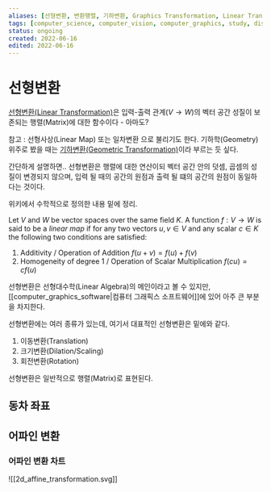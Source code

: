 ```yaml
---
aliases: [선형변환, 변환행렬, 기하변환, Graphics Transformation, Linear Transformation, Transformation Matrix]
tags: [computer_science, computer_vision, computer_graphics, study, display, programming, linear_algebra, mathematics, geometry]
status: ongoing
created: 2022-06-16
edited: 2022-06-16
---
```


# 선형변환
[선형변환(Linear Transformation)](https://en.wikipedia.org/wiki/Linear_map)은 입력-출력 관계($V \rightarrow W$)의 벡터 공간 성질이 보존되는 행렬(Matrix)에 대한 함수이다 - 아마도?

참고 : 선형사상(Linear Map) 또는 일차변환 으로 불리기도 한다. 기하학(Geometry) 위주로 봤을 때는 [기하변환(Geometric Transformation)](https://en.wikipedia.org/wiki/Geometric_transformation)이라 부르는 듯 싶다.

간단하게 설명하면.. 선형변환은 행렬에 대한 연산이되 벡터 공간 안의 덧셈, 곱셈의 성질이 변경되지 않으며, 입력 될 때의 공간의 원점과 출력 될 떄의 공간의 원점이 동일하다는 것이다.

위키에서 수학적으로 정의한 내용 밑에 정리.

Let $V$ and $W$ be vector spaces over the same field $K$. A function $f : V \rightarrow W$ is said to be a *linear map* if for any two vectors $u,v \in V$ and any scalar $c \in K$ the following two conditions are satisfied:
1. Additivity / Operation of Addition
$f(u+v)=f(u)+f(v)$
2. Homogeneity of degree 1 / Operation of Scalar Multiplication
$f(cu)=cf(u)$

선형변환은 선형대수학(Linear Algebra)의 메인이라고 볼 수 있지만, [[computer_graphics_software|컴퓨터 그래픽스 소프트웨어]]에 있어 아주 큰 부분을 차지한다.

선형변환에는 여러 종류가 있는데, 여기서 대표적인 선형변환은 밑에와 같다.
1. 이동변환(Translation)
2. 크기변환(Dilation/Scaling)
3. 회전변환(Rotation)

선형변환은 일반적으로 행렬(Matrix)로 표현된다.

## 동차 좌표


## 어파인 변환


### 어파인 변환 차트
![[2d_affine_transformation.svg]]